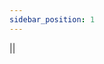 ```yaml
---
sidebar_position: 1
---
```


<!--# Products Introduction

## Introduction 

AI Accessories Pack combines advanced AI technology with rich hardware modules to bring kids a new programming experience. It includes an intelligent AI Lens that is able to achieve the funstions for the recognition of face, ball, colour, card, it also supports the line-following and one-click learning function. The voice recognition sensor can recognise pre-programmed utterances or self-learning utterances to improve kids' interactive experience. It is also paired with a fan module and rainbow light ring for more fun projects. AI Accessories Pack inspires creativity, improves hands-on skills and logical thinking, and lets kids enjoy the fun of AI technology.

![](./images/ai-accessories-pack-01.png)

## Parameter

| Items | Parameter |
|---|---|
|Weight|1311.1g|
|Packing dimension|27.8cm×22cm×7.6cm|

## Packing List

![](./images/nezha-inventors-kit-v2-02.png)

| Items | QTY |
|---|---|
| AI Lens | 1 |
| Voice Recognition Sensor | 1 |
| Motor Fan | 1 |
| Rainbow LED | 1 |
| Red Ball | 1 |
| Blue Ball | 1 |
| Cards for AI Lens | 1 |
| RJ11 to Dupont Cable | 1 |
| 8 Pin Headers | 1 |
|-->||
